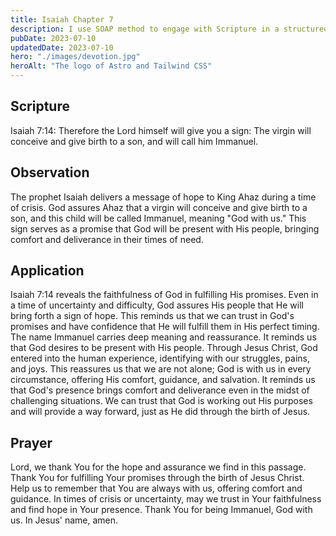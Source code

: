 ```yaml
---
title: Isaiah Chapter 7
description: I use SOAP method to engage with Scripture in a structured and meaningful way, allowing it to guide my actions, and strengthen relationship with God.
pubDate: 2023-07-10
updatedDate: 2023-07-10
hero: "./images/devotion.jpg"
heroAlt: "The logo of Astro and Tailwind CSS"
---
```


## Scripture

  

Isaiah 7:14: Therefore the Lord himself will give you a sign: The virgin will conceive and give birth to a son, and will call him Immanuel.
  

## Observation

The prophet Isaiah delivers a message of hope to King Ahaz during a time of crisis. God assures Ahaz that a virgin will conceive and give birth to a son, and this child will be called Immanuel, meaning "God with us." This sign serves as a promise that God will be present with His people, bringing comfort and deliverance in their times of need.
  


## Application

Isaiah 7:14 reveals the faithfulness of God in fulfilling His promises. Even in a time of uncertainty and difficulty, God assures His people that He will bring forth a sign of hope. This reminds us that we can trust in God's promises and have confidence that He will fulfill them in His perfect timing. The name Immanuel carries deep meaning and reassurance. It reminds us that God desires to be present with His people. Through Jesus Christ, God entered into the human experience, identifying with our struggles, pains, and joys. This reassures us that we are not alone; God is with us in every circumstance, offering His comfort, guidance, and salvation. It reminds us that God's presence brings comfort and deliverance even in the midst of challenging situations. We can trust that God is working out His purposes and will provide a way forward, just as He did through the birth of Jesus.


  

## Prayer

Lord, we thank You for the hope and assurance we find in this passage. Thank You for fulfilling Your promises through the birth of Jesus Christ. Help us to remember that You are always with us, offering comfort and guidance. In times of crisis or uncertainty, may we trust in Your faithfulness and find hope in Your presence. Thank You for being Immanuel, God with us. In Jesus' name, amen.